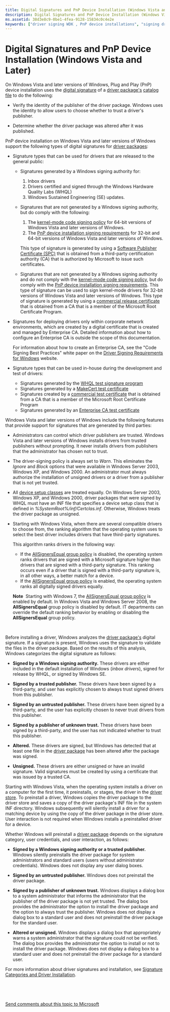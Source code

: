 ```yaml
---
title: Digital Signatures and PnP Device Installation (Windows Vista and Later)
description: Digital Signatures and PnP Device Installation (Windows Vista and Later)
ms.assetid: 38d3e8c9-0be1-4fea-9128-15834c0c4e2e
keywords: ["driver signing WDK , PnP device installations", "signing drivers WDK , PnP device installations", "digital signatures WDK , PnP device installations", "signatures WDK , PnP device installations", "PnP WDK driver signing", "Plug and Play WDK driver signing", "driver package digital signatures WDK", "package digital signatures WDK"]
---
```


# Digital Signatures and PnP Device Installation (Windows Vista and Later)


On Windows Vista and later versions of Windows, Plug and Play (PnP) device installation uses the [digital signature](digital-signatures.md) of a [driver package's](driver-packages.md) [catalog file](catalog-files.md) to do the following:

-   Verify the identity of the publisher of the driver package. Windows uses the identity to allow users to choose whether to trust a driver's publisher.

-   Determine whether the driver package was altered after it was published.

PnP device installation on Windows Vista and later versions of Windows support the following types of digital signatures for [driver packages](driver-packages.md):

-   Signature types that can be used for drivers that are released to the general public:
    -   Signatures generated by a Windows signing authority for:
        1.  Inbox drivers
        2.  Drivers certified and signed through the Windows Hardware Quality Labs (WHQL)
        3.  Windows Sustained Engineering (SE) updates.
    -   Signatures that are not generated by a Windows signing authority, but do comply with the following:

        1.  The [kernel-mode code signing policy](kernel-mode-code-signing-policy--windows-vista-and-later-.md) for 64-bit versions of Windows Vista and later versions of Windows.
        2.  The [PnP device installation signing requirements](pnp-device-installation-signing-requirements--windows-vista-and-later-.md) for 32-bit and 64-bit versions of Windows Vista and later versions of Windows.

        This type of signature is generated by using a [Software Publisher Certificate (SPC)](software-publisher-certificate.md) that is obtained from a third-party certification authority (CA) that is authorized by Microsoft to issue such certificates.

    -   Signatures that are not generated by a Windows signing authority and do not comply with the [kernel-mode code signing policy](kernel-mode-code-signing-policy--windows-vista-and-later-.md), but do comply with the [PnP device installation signing requirements](pnp-device-installation-signing-requirements--windows-vista-and-later-.md). This type of signature can be used to sign kernel-mode drivers for 32-bit versions of Windows Vista and later versions of Windows. This type of signature is generated by using a [commercial release certificate](commercial-release-certificate.md) that is obtained from a CA that is a member of the Microsoft Root Certificate Program.

-   Signatures for deploying drivers only within corporate network environments, which are created by a digital certificate that is created and managed by Enterprise CA. Detailed information about how to configure an Enterprise CA is outside the scope of this documentation.

    For information about how to create an Enterprise CA, see the "Code Signing Best Practices" white paper on the [Driver Signing Requirements for Windows](http://go.microsoft.com/fwlink/p/?linkid=14507) website.

-   Signature types that can be used in-house during the development and test of drivers:
    -   Signatures generated by the [WHQL test signature program](whql-test-signature-program.md)
    -   Signatures generated by a [MakeCert test certificate](makecert-test-certificate.md)
    -   Signatures created by a [commercial test certificate](commercial-test-certificate.md) that is obtained from a CA that is a member of the Microsoft Root Certificate Program
    -   Signatures generated by an [Enterprise CA test certificate](enterprise-ca-test-certificate.md)

Windows Vista and later versions of Windows include the following features that provide support for signatures that are generated by third parties:

-   Administrators can control which driver publishers are trusted. Windows Vista and later versions of Windows installs drivers from trusted publishers without prompting. It never installs drivers from publishers that the administrator has chosen not to trust.

-   The driver-signing policy is always set to *Warn*. This eliminates the *Ignore* and *Block* options that were available in Windows Server 2003, Windows XP, and Windows 2000. An administrator must always authorize the installation of unsigned drivers or a driver from a publisher that is not yet trusted.

-   All [device setup classes](device-setup-classes.md) are treated equally. On Windows Server 2003, Windows XP, and Windows 2000, driver packages that were signed by WHQL must have an INF file that specifies a device setup class that is defined in *%SystemRoot%/inf/Certclas.inf*. Otherwise, Windows treats the driver package as unsigned.

-   Starting with Windows Vista, when there are several compatible drivers to choose from, the ranking algorithm that the operating system uses to select the best driver includes drivers that have third-party signatures.

    This algorithm ranks drivers in the following way:

    -   If the [AllSignersEqual group policy](allsignersequal-group-policy--windows-vista-and-later-.md) is disabled, the operating system ranks drivers that are signed with a Microsoft signature higher than drivers that are signed with a third-party signature. This ranking occurs even if a driver that is signed with a third-party signature is, in all other ways, a better match for a device.
    -   If the [AllSignersEqual group policy](allsignersequal-group-policy--windows-vista-and-later-.md) is enabled, the operating system ranks all digitally signed drivers equally.

    **Note**  Starting with Windows 7, the [AllSignersEqual group policy](allsignersequal-group-policy--windows-vista-and-later-.md) is enabled by default. In Windows Vista and Windows Server 2008, the **AllSignersEqual** group policy is disabled by default. IT departments can override the default ranking behavior by enabling or disabling the **AllSignersEqual** group policy.

     

Before installing a driver, Windows analyzes the [driver package's](driver-packages.md) digital signature. If a signature is present, Windows uses the signature to validate the files in the driver package. Based on the results of this analysis, Windows categorizes the digital signature as follows:

-   **Signed by a Windows signing authority.** These drivers are either included in the default installation of Windows (*inbox drivers*), signed for release by WHQL, or signed by Windows SE.

-   **Signed by a trusted publisher.** These drivers have been signed by a third-party, and user has explicitly chosen to always trust signed drivers from this publisher.

-   **Signed by an untrusted publisher.** These drivers have been signed by a third-party, and the user has explicitly chosen to never trust drivers from this publisher.

-   **Signed by a publisher of unknown trust.** These drivers have been signed by a third-party, and the user has not indicated whether to trust this publisher.

-   **Altered.** These drivers are signed, but Windows has detected that at least one file in the [driver package](driver-packages.md) has been altered after the package was signed.

-   **Unsigned.** These drivers are either unsigned or have an invalid signature. Valid signatures must be created by using a certificate that was issued by a trusted CA.

Starting with Windows Vista, when the operating system installs a driver on a computer for the first time, it preinstalls, or stages, the driver in the [driver store](driver-store.md). To preinstall a driver, Windows copies the driver package to the driver store and saves a copy of the driver package's INF file in the system INF directory. Windows subsequently will silently install a driver for a matching device by using the copy of the driver package in the driver store. User interaction is not required when Windows installs a preinstalled driver for a device.

Whether Windows will preinstall a [driver package](driver-packages.md) depends on the signature category, user credentials, and user interaction, as follows:

-   **Signed by a Windows signing authority or a trusted publisher.** Windows silently preinstalls the driver package for system administrators and standard users (users without administrator credentials). Windows does not display any user dialog boxes.

-   **Signed by an untrusted publisher.** Windows does not preinstall the driver package.

-   **Signed by a publisher of unknown trust.** Windows displays a dialog box to a system administrator that informs the administrator that the publisher of the driver package is not yet trusted. The dialog box provides the administrator the option to install the driver package and the option to always trust the publisher. Windows does not display a dialog box to a standard user and does not preinstall the driver package for the standard user.

-   **Altered or unsigned.** Windows displays a dialog box that appropriately warns a system administrator that the signature could not be verified. The dialog box provides the administrator the option to install or not to install the driver package. Windows does not display a dialog box to a standard user and does not preinstall the driver package for a standard user.

For more information about driver signatures and installation, see [Signature Categories and Driver Installation](signature-categories-and-driver-installation.md).

 

 

[Send comments about this topic to Microsoft](mailto:wsddocfb@microsoft.com?subject=Documentation%20feedback%20%5Bdevinst\devinst%5D:%20Digital%20Signatures%20and%20PnP%20Device%20Installation%20%28Windows%20Vista%20and%20Later%29%20%20RELEASE:%20%287/22/2016%29&body=%0A%0APRIVACY%20STATEMENT%0A%0AWe%20use%20your%20feedback%20to%20improve%20the%20documentation.%20We%20don't%20use%20your%20email%20address%20for%20any%20other%20purpose,%20and%20we'll%20remove%20your%20email%20address%20from%20our%20system%20after%20the%20issue%20that%20you're%20reporting%20is%20fixed.%20While%20we're%20working%20to%20fix%20this%20issue,%20we%20might%20send%20you%20an%20email%20message%20to%20ask%20for%20more%20info.%20Later,%20we%20might%20also%20send%20you%20an%20email%20message%20to%20let%20you%20know%20that%20we've%20addressed%20your%20feedback.%0A%0AFor%20more%20info%20about%20Microsoft's%20privacy%20policy,%20see%20http://privacy.microsoft.com/default.aspx. "Send comments about this topic to Microsoft")




